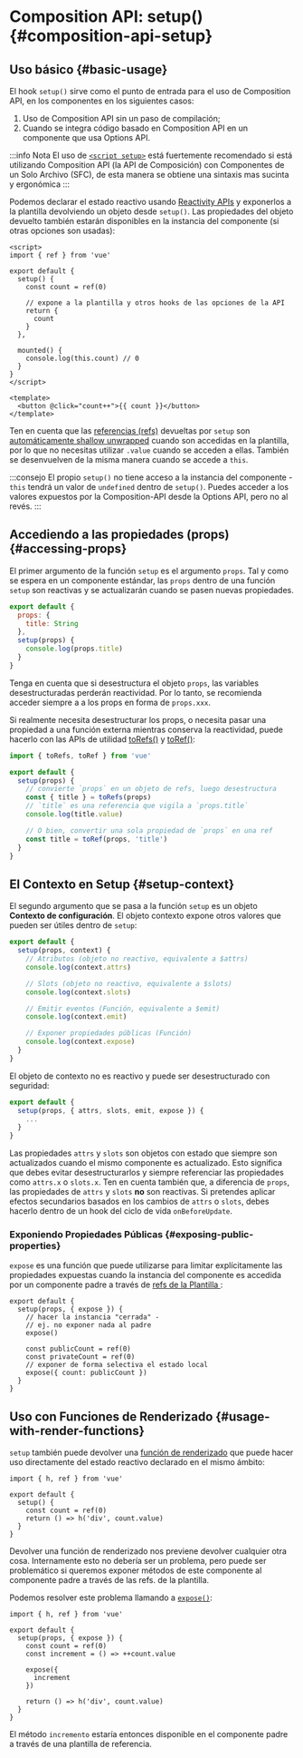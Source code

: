 # Composition API: setup() {#composition-api-setup}

## Uso básico {#basic-usage}

El hook `setup()` sirve como el punto de entrada para el uso de Composition API, en los componentes en los siguientes casos:

1. Uso de Composition API sin un paso de compilación;
2. Cuando se integra código basado en Composition API en un componente que usa Options API.

:::info Nota
El uso de [`<script setup>`](/api/sfc-script-setup) está fuertemente recomendado si está utilizando Composition API (la API de Composición) con Componentes de un Solo Archivo (SFC), de esta manera se obtiene una sintaxis mas sucinta y ergonómica
:::

Podemos declarar el estado reactivo usando [Reactivity APIs](./reactivity-core) y exponerlos a la plantilla devolviendo un objeto desde `setup()`. Las propiedades del objeto devuelto también estarán disponibles en la instancia del componente (si otras opciones son usadas):

```vue
<script>
import { ref } from 'vue'

export default {
  setup() {
    const count = ref(0)

    // expone a la plantilla y otros hooks de las opciones de la API
    return {
      count
    }
  },

  mounted() {
    console.log(this.count) // 0
  }
}
</script>

<template>
  <button @click="count++">{{ count }}</button>
</template>
```

Ten en cuenta que las [referencias (refs)](/api/reactivity-core#ref) devueltas por `setup` son [automáticamente shallow unwrapped](/guide/essentials/reactivity-fundamentals#deep-reactivity) cuando son accedidas en la plantilla, por lo que no necesitas utilizar `.value` cuando se acceden a ellas. También se desenvuelven de la misma manera cuando se accede a `this`.

:::consejo
El propio `setup()` no tiene acceso a la instancia del componente - `this` tendrá un valor de `undefined` dentro de `setup()`. Puedes acceder a los valores expuestos por la Composition-API desde la Options API, pero no al revés.
:::

## Accediendo a las propiedades (props) {#accessing-props}

El primer argumento de la función `setup` es el argumento `props`. Tal y como se espera en un componente estándar, las `props` dentro de una función `setup` son reactivas y se actualizarán cuando se pasen nuevas propiedades.

```js
export default {
  props: {
    title: String
  },
  setup(props) {
    console.log(props.title)
  }
}
```

Tenga en cuenta que si desestructura el objeto `props`, las variables desestructuradas perderán reactividad. Por lo tanto, se recomienda acceder siempre a a los props en forma de `props.xxx`.

Si realmente necesita desestructurar los props, o necesita pasar una propiedad a una función externa mientras conserva la reactividad, puede hacerlo con las APIs de utilidad [toRefs()](./reactivity-utilities#torefs) y [toRef()](/api/reactivity-utilities#toref):


```js
import { toRefs, toRef } from 'vue'

export default {
  setup(props) {
    // convierte `props` en un objeto de refs, luego desestructura
    const { title } = toRefs(props)
    // `title` es una referencia que vigila a `props.title`
    console.log(title.value)

    // O bien, convertir una sola propiedad de `props` en una ref
    const title = toRef(props, 'title')
  }
}
```

## El Contexto en Setup {#setup-context}

El segundo argumento que se pasa a la función `setup` es un objeto **Contexto de configuración**. El objeto contexto expone otros valores que pueden ser útiles dentro de `setup`:

```js
export default {
  setup(props, context) {
    // Atributos (objeto no reactivo, equivalente a $attrs)
    console.log(context.attrs)

    // Slots (objeto no reactivo, equivalente a $slots)
    console.log(context.slots)

    // Emitir eventos (Función, equivalente a $emit)
    console.log(context.emit)

    // Exponer propiedades públicas (Función)
    console.log(context.expose)
  }
}
```

El objeto de contexto no es reactivo y puede ser desestructurado con seguridad:

```js
export default {
  setup(props, { attrs, slots, emit, expose }) {
    ...
  }
}
```
Las propiedades `attrs` y `slots` son objetos con estado que siempre son actualizados cuando el mismo componente es actualizado. Esto significa que debes evitar desestructurarlos y siempre referenciar las propiedades como `attrs.x` o `slots.x`. Ten en cuenta también que, a diferencia de `props`, las propiedades de `attrs` y `slots` **no** son reactivas. Si pretendes aplicar efectos secundarios basados en los cambios de `attrs` o `slots`, debes hacerlo dentro de un hook del ciclo de vida `onBeforeUpdate`.

### Exponiendo Propiedades Públicas {#exposing-public-properties}

`expose` es una función que puede utilizarse para limitar explícitamente las propiedades expuestas cuando la instancia del componente es accedida por un componente padre a través de [refs de la Plantilla ](/guide/essentials/template-refs#ref-on-component):

```js{5,10}
export default {
  setup(props, { expose }) {
    // hacer la instancia "cerrada" -
    // ej. no exponer nada al padre
    expose()

    const publicCount = ref(0)
    const privateCount = ref(0)
    // exponer de forma selectiva el estado local
    expose({ count: publicCount })
  }
}
```

## Uso con Funciones de Renderizado {#usage-with-render-functions}

`setup` también puede devolver una [función de renderizado](/guide/extras/render-function) que puede hacer uso directamente del estado reactivo declarado en el mismo ámbito:

```js{6}
import { h, ref } from 'vue'

export default {
  setup() {
    const count = ref(0)
    return () => h('div', count.value)
  }
}
```

Devolver una función de renderizado nos previene devolver cualquier otra cosa. Internamente esto no debería ser un problema, pero puede ser problemático si queremos exponer métodos de este componente al componente padre a través de las refs. de la plantilla.

Podemos resolver este problema llamando a [`expose()`](#exposing-public-properties):

```js{8-10}
import { h, ref } from 'vue'

export default {
  setup(props, { expose }) {
    const count = ref(0)
    const increment = () => ++count.value

    expose({
      increment
    })

    return () => h('div', count.value)
  }
}
```

El método `incremento` estaría entonces disponible en el componente padre a través de una plantilla de referencia.

